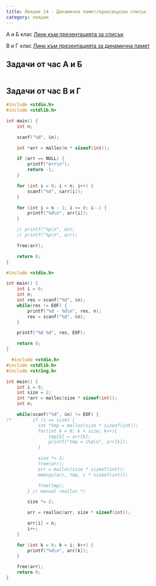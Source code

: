 ```yaml
---
title: Лекция 14 - Динамична памет/едносвързан списък
category: лекции
---
```

A и Б клас
[Линк към презентацията за списък](https://docs.google.com/presentation/d/1akNB8yN82wpF_FbxIwPg8xvTnVV1nZIURuUYVWMAWI8/edit#slide=id.p)

В и Г клас
[Линк към презентацията за динамична памет](https://docs.google.com/presentation/d/1UY1PWQDPMwTYUTFyWVVwbn0irq1ZeGUnQvgidkFS7V0/edit#slide=id.p)

## Задачи от час А и Б

```c

```

## Задачи от час В и Г

```c
#include <stdio.h>
#include <stdlib.h>

int main() {
    int n;

    scanf("%d", &n);

    int *arr = malloc(n * sizeof(int));

    if (arr == NULL) {
        printf("err\n");
        return -1;
    }

    for (int i = 0; i < n; i++) {
        scanf("%d", &arr[i]);
    }

    for (int i = n - 1; i >= 0; i--) {
        printf("%d\n", arr[i]);
    }

    // printf("%p\n", &n);
    // printf("%p\n", arr);

    free(arr);

    return 0;
}
```

```c
#include <stdio.h>

int main() {
    int i = 0;
    int n;
    int res = scanf("%d", &n);
    while(res != EOF) {
        printf("%d - %d\n", res, n);
        res = scanf("%d", &n);
    }

    printf("%d %d", res, EOF);

    return 0;
}
```

```c
  #include <stdio.h>
#include <stdlib.h>
#include <string.h>

int main() {
    int i = 0;
    int size = 2;
    int *arr = malloc(size * sizeof(int));
    int n;

    while(scanf("%d", &n) != EOF) {
/*        if (i == size) {
            int *tmp = malloc(size * sizeof(int));
            for(int k = 0; k < size; k++){
                tmp[k] = arr[k];
                printf("tmp = i%d\n", arr[k]);
            }

            size *= 2;
            free(arr);
            arr = malloc(size * sizeof(int));
            memcpy(arr, tmp, i * sizeof(int));

            free(tmp);
        } // manual realloc */

        size *= 2;

        arr = realloc(arr, size * sizeof(int));

        arr[i] = n;
        i++;
    }

    for (int k = 0; k < i; k++) {
        printf("%d\n", arr[k]);
    }

    free(arr);
    return 0;
}
```

